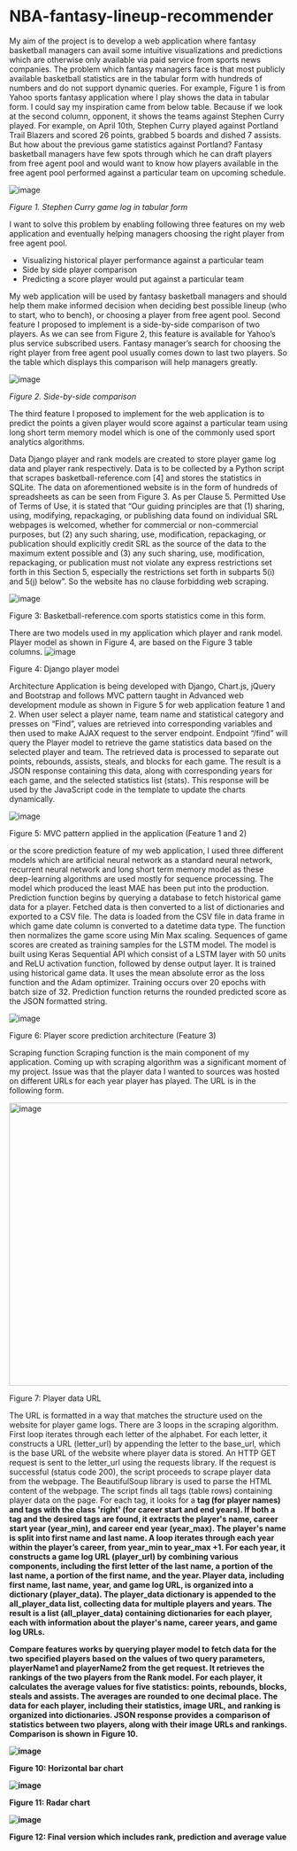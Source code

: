 # NBA-fantasy-lineup-recommender

My aim of the project is to develop a web application where fantasy basketball managers can avail some intuitive visualizations and predictions which are otherwise only available via paid service from sports news companies. The problem which fantasy managers face is that most publicly available basketball statistics are in the tabular form with hundreds of numbers and do not support dynamic queries. For example, Figure 1 is from Yahoo sports fantasy application where I play shows the data in tabular form. I could say my inspiration came from below table. Because if we look at the second column, opponent, it shows the teams against Stephen Curry played. For example, on April 10th, Stephen Curry played against Portland Trail Blazers and scored 26 points, grabbed 5 boards and dished 7 assists. But how about the previous game statistics against Portland? Fantasy basketball managers have few spots through which he can draft players from free agent pool and would want to know how players available in the free agent pool performed against a particular team on upcoming schedule. 

![image](https://github.com/shijirba/NBA-fantasy-lineup-recommender/assets/78646055/59436566-0d29-42ae-b1fb-41559b455a5d)

_Figure 1. Stephen Curry game log in tabular form_

I want to solve this problem by enabling following three features on my web application and eventually helping managers choosing the right player from free agent pool.
-	Visualizing historical player performance against a particular team
-	Side by side player comparison 
-	Predicting a score player would put against a particular team 

My web application will be used by fantasy basketball managers and should help them make informed decision when deciding best possible lineup (who to start, who to bench), or choosing a player from free agent pool.
Second feature I proposed to implement is a side-by-side comparison of two players. As we can see from Figure 2, this feature is available for Yahoo’s plus service subscribed users. Fantasy manager’s search for choosing the right player from free agent pool usually comes down to last two players. So the table which displays this comparison will help managers greatly.

![image](https://github.com/shijirba/NBA-fantasy-lineup-recommender/assets/78646055/e5682aa9-cd05-494e-9710-494b7ad828f1)

_Figure 2. Side-by-side comparison_

The third feature I proposed to implement for the web application is to predict the points a given player would score against a particular team using long short term memory model which is one of the commonly used sport analytics algorithms.

Data
Django player and rank models are created to store player game log data and player rank respectively. Data is to be collected by a Python script that scrapes basketball-reference.com [4] and stores the statistics in SQLite. The data on aforementioned website is in the form of hundreds of spreadsheets as can be seen from Figure 3. As per Clause 5. Permitted Use of Terms of Use, it is stated that “Our guiding principles are that (1) sharing, using, modifying, repackaging, or publishing data found on individual SRL webpages is welcomed, whether for commercial or non-commercial purposes, but (2) any such sharing, use, modification, repackaging, or publication should explicitly credit SRL as the source of the data to the maximum extent possible and (3) any such sharing, use, modification, repackaging, or publication must not violate any express restrictions set forth in this Section 5, especially the restrictions set forth in subparts 5(i) and 5(j) below”. So the website has no clause forbidding web scraping.

![image](https://github.com/shijirba/NBA-fantasy-lineup-recommender/assets/78646055/9ac075be-9c0e-4afd-a120-1cc1518318ae)

Figure 3: Basketball-reference.com sports statistics come in this form.

There are two models used in my application which player and rank model. Player model as shown in Figure 4, are based on the Figure 3 table columns.
![image](https://github.com/shijirba/NBA-fantasy-lineup-recommender/assets/78646055/ebe2c35c-2d87-404f-9778-51d6df0a1bdf)

Figure 4: Django player model

Architecture
Application is being developed with Django, Chart.js, jQuery and Bootstrap and follows MVC pattern taught in Advanced web development module as shown in Figure 5 for web application feature 1 and 2. When user select a player name, team name and statistical category and presses on “Find”, values are retrieved into corresponding variables and then used to make AJAX request to the server endpoint. Endpoint “/find” will query the Player model to retrieve the game statistics data based on the selected player and team. The retrieved data is processed to separate out points, rebounds, assists, steals, and blocks for each game. The result is a JSON response containing this data, along with corresponding years for each game, and the selected statistics list (stats). This response will be used by the JavaScript code in the template to update the charts dynamically.

![image](https://github.com/shijirba/NBA-fantasy-lineup-recommender/assets/78646055/d970c9f5-69db-49e1-902c-8db54deefe5a)

Figure 5: MVC pattern applied in the application (Feature 1 and 2)

or the score prediction feature of my web application, I used three different models which are artificial neural network as a standard neural network, recurrent neural network and long short
term memory model as these deep-learning algorithms are used mostly for sequence processing. The model which produced the least MAE has been put into the production. Prediction function begins by querying a database to fetch historical game data for a player. Fetched data is then converted to a list of dictionaries and exported to a CSV file. The data is loaded from the CSV file in data frame in which game date column is converted to a datetime data type. The function then normalizes the game score using Min Max scaling. Sequences of game scores are created as training samples for the LSTM model. The model is built using Keras Sequential API which consist of a LSTM layer with 50 units and ReLU activation function, followed by dense output layer. It is trained using historical game data. It uses the mean absolute error as the loss function and the Adam optimizer. Training occurs over 20 epochs with batch size of 32. Prediction function returns the rounded predicted score as the JSON formatted string.

![image](https://github.com/shijirba/NBA-fantasy-lineup-recommender/assets/78646055/b3851b73-7f80-4a6c-8ebd-13fb36d265f5)

Figure 6: Player score prediction architecture (Feature 3)

Scraping function
Scraping function is the main component of my application. Coming up with scraping algorithm was a significant moment of my project. Issue was that the player data I wanted to sources was hosted on different URLs for each year player has played. The URL is in the following form.

<img width="511" alt="image" src="https://github.com/shijirba/NBA-fantasy-lineup-recommender/assets/78646055/8b6e321e-650e-4b89-9631-1c9008012eed">

Figure 7: Player data URL


The URL is formatted in a way that matches the structure used on the website for player game logs. There are 3 loops in the scraping algorithm. First loop iterates through each letter of the alphabet. For each letter, it constructs a URL (letter_url) by appending the letter to the base_url, which is the base URL of the website where player data is stored. An HTTP GET request is sent to the letter_url using the requests library. If the request is successful (status code 200), the script proceeds to scrape player data from the webpage. The BeautifulSoup library is used to parse the HTML content of the webpage. The script finds all <tr> tags (table rows) containing player data on the page. For each <tr> tag, it looks for a <strong> tag (for player names) and <td> tags with the class 'right' (for career start and end years). If both a <strong> tag and the desired <td> tags are found, it extracts the player's name, career start year (year_min), and career end year (year_max). The player's name is split into first name and last name. A loop iterates through each year within the player’s career, from year_min to year_max +1. For each year, it constructs a game log URL (player_url) by combining various components, including the first letter of the last name, a portion of the last name, a portion of the first name, and the year. Player data, including first name, last name, year, and game log URL, is organized into a dictionary (player_data). The player_data dictionary is appended to the all_player_data list, collecting data for multiple players and years. The result is a list (all_player_data) containing dictionaries for each player, each with information about the player's name, career years, and game log URLs.

Compare features works by querying player model to fetch data for the two specified players based on the values of two query parameters, playerName1 and playerName2 from the get request. It retrieves the rankings of the two players from the Rank model. For each player, it calculates the average values for five statistics: points, rebounds, blocks, steals and assists. The averages are rounded to one decimal place. The data for each player, including their statistics, image URL, and ranking is organized into dictionaries. JSON response provides a comparison of statistics between two players, along with their image URLs and rankings. Comparison is shown in Figure 10.


![image](https://github.com/shijirba/NBA-fantasy-lineup-recommender/assets/78646055/50bd0ac9-02be-476e-9725-c5554953f609)

Figure 10: Horizontal bar chart

![image](https://github.com/shijirba/NBA-fantasy-lineup-recommender/assets/78646055/127541f0-0ff4-4a72-9710-7caa4c6fab82)

Figure 11: Radar chart

![image](https://github.com/shijirba/NBA-fantasy-lineup-recommender/assets/78646055/ffd0bf74-d258-47c6-a052-bda5962aca04)

Figure 12: Final version which includes rank, prediction and average value




